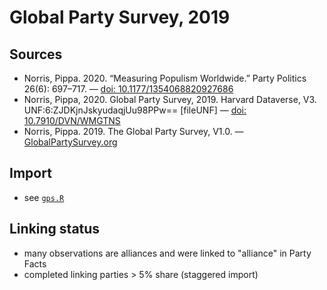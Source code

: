 # Global Party Survey, 2019

## Sources

+ Norris, Pippa. 2020. “Measuring Populism Worldwide.” Party Politics 26(6): 697–717. — [doi: 10.1177/1354068820927686](https://doi.org/10.1177/1354068820927686)
+ Norris, Pippa, 2020. Global Party Survey, 2019. Harvard Dataverse, V3.
UNF:6:ZJDKjnJskyudaqjUu98PPw== [fileUNF] — [doi: 10.7910/DVN/WMGTNS](https://doi.org/10.7910/DVN/WMGTNS)
+ Norris, Pippa. 2019. The Global Party Survey, V1.0. — [GlobalPartySurvey.org](www.GlobalPartySurvey.org)

## Import

+ see [`gps.R`](gps.R)

## Linking status

+ many observations are alliances and were linked to "alliance" in Party Facts
+ completed linking parties > 5% share (staggered import)
